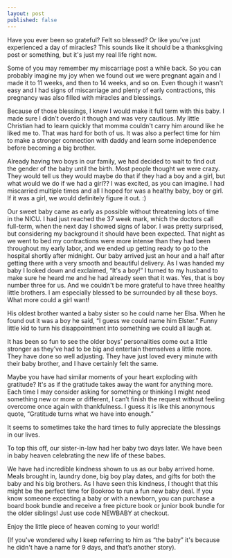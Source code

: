 ```yaml
---
layout: post
published: false
---
```

Have you ever been so grateful? Felt so blessed? Or like you’ve just experienced a day of miracles? This sounds like it should be a thanksgiving post or something, but it's just my real life right now.

Some of you may remember my miscarriage post a while back. So you can probably imagine my joy when we found out we were pregnant again and I made it to 11 weeks, and then to 14 weeks, and so on. Even though it wasn't easy and I had signs of miscarriage and plenty of early contractions, this pregnancy was also filled with miracles and blessings.

Because of those blessings, I knew I would make it full term with this baby. I made sure I didn't overdo it though and was very cautious. My little Christian had to learn quickly that momma couldn't carry him around like he liked me to. That was hard for both of us. It was also a perfect time for him to make a stronger connection with daddy and learn some independence before becoming a big brother. 

Already having two boys in our family, we had decided to wait to find out the gender of the baby until the birth. Most people thought we were crazy. They would tell us they would maybe do that if they had a boy and a girl, but what would we do if we had a girl?? I was excited, as you can imagine. I had miscarried multiple times and all I hoped for was a healthy baby, boy or girl. If it was a girl, we would definitely figure it out. :)

Our sweet baby came as early as possible without threatening lots of time in the NICU. I had just reached the 37 week mark, which the doctors call full-term, when the next day I showed signs of labor. I was pretty surprised, but considering my background it should have been expected. That night as we went to bed my contractions were more intense than they had been throughout my early labor, and we ended up getting ready to go to the hospital shortly after midnight. Our baby arrived just an hour and a half after getting there with a very smooth and beautiful delivery. As I was handed my baby I looked down and exclaimed, “It's a boy!” I turned to my husband to make sure he heard me and he had already seen that it was. Yes, that is boy number three for us. And we couldn't be more grateful to have three healthy little brothers. I am especially blessed to be surrounded by all these boys. What more could a girl want!

His oldest brother wanted a baby sister so he could name her Elsa. When he found out it was a boy he said, “I guess we could name him Elster.” Funny little kid to turn his disappointment into something we could all laugh at. 

It has been so fun to see the older boys’ personalities come out a little stronger as they’ve had to be big and entertain themselves a little more. They have done so well adjusting. They have just loved every minute with their baby brother, and I have certainly felt the same. 

Maybe you have had similar moments of your heart exploding with gratitude? It's as if the gratitude takes away the want for anything more. Each time I may consider asking for something or thinking I might need something new or more or different, I can’t finish the request without feeling overcome once again with thankfulness. I guess it is like this anonymous quote, “Gratitude turns what we have into enough.”

It seems to sometimes take the hard times to fully appreciate the blessings in our lives. 

To top this off, our sister-in-law had her baby two days later. We have been in baby heaven celebrating the new life of these babes. 

We have had incredible kindness shown to us as our baby arrived home. Meals brought in, laundry done, big boy play dates, and gifts for both the baby and his big brothers. As I have seen this kindness, I thought that this might be the perfect time for Bookroo to run a fun new baby deal.  If you know someone expecting a baby or with a newborn, you can purchase a board book bundle and receive a free picture book or junior book bundle for the older siblings! Just use code NEWBABY at checkout. 

Enjoy the little piece of heaven coming to your world!

(If you've wondered why I keep referring to him as “the baby” it's because he didn't have a name for 9 days, and that’s another story).
